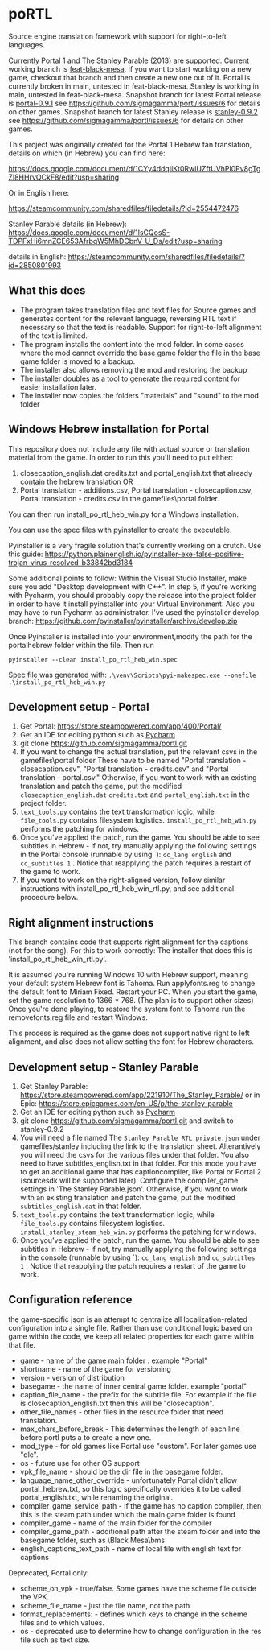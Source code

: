 # poRTL
Source engine translation framework with support for right-to-left languages.

Currently Portal 1 and The Stanley Parable (2013) are supported. 
Current working branch is [feat-black-mesa](https://github.com/sigmagamma/portl/tree/feat-black-mesa). If you want to start working on a new game, checkout that branch and then create a new one out of it. 
Portal is currently broken in main, untested in feat-black-mesa. 
Stanley is working in main, untested in feat-black-mesa.
Snapshot branch for latest Portal release is [portal-0.9.1](https://github.com/sigmagamma/portl/tree/portal-0.9.1)
see https://github.com/sigmagamma/portl/issues/6 for details on other games.
Snapshot branch for latest Stanley release is [stanley-0.9.2](https://github.com/sigmagamma/portl/tree/stanley-0.9.2)
see https://github.com/sigmagamma/portl/issues/6 for details on other games.


This project was originally created for the Portal 1 Hebrew fan translation, details on which (in Hebrew) you can find here:

https://docs.google.com/document/d/1CYy4ddqIiKt0RwiUZftUVhPl0Pv8gTgZl8HHrvQCkF8/edit?usp=sharing

Or in English here:

https://steamcommunity.com/sharedfiles/filedetails/?id=2554472476

Stanley Parable details (in Hebrew):
https://docs.google.com/document/d/1lsCQosS-TDPFxHi6mnZCE653AfrbqW5MhDCbnV-U_Ds/edit?usp=sharing

details in English:
https://steamcommunity.com/sharedfiles/filedetails/?id=2850801993

## What this does
* The program takes translation files and text files for Source games and generates content for the relevant language,
 reversing RTL text if necessary so that the text is readable. Support for right-to-left alignment of the text is limited.
* The program installs the content into the mod folder. In some cases where the mod cannot override the base game folder the file in the base game folder is moved to a backup.
* The installer also allows removing the mod and restoring the backup
* The installer doubles as a tool to generate the required content for easier installation later.
* The installer now copies the folders "materials" and "sound" to the mod folder

## Windows Hebrew installation for Portal
This repository does not include any file with actual source or translation material from the game.
In order to run this you'll need to put either:

1. closecaption_english.dat credits.txt and portal_english.txt that already contain the hebrew translation OR
2. Portal translation - additions.csv, Portal translation - closecaption.csv, Portal translation - credits.csv
in the gamefiles\portal folder.

You can then run install_po_rtl_heb_win.py for a Windows installation.

You can use the spec files with pyinstaller to create the executable.

Pyinstaller is a very fragile solution that's currently working on a crutch.
Use this guide:
https://python.plainenglish.io/pyinstaller-exe-false-positive-trojan-virus-resolved-b33842bd3184

Some additional points to follow:
Within the Visual Studio Installer, make sure you add "Desktop development with C++".
In step 5, if you're working with Pycharm, you should probably copy the release into the project folder in order to have it install pyinstaller into your Virtual Environment.
Also you may have to run Pycharm as administrator.
I've used the pyinstaller develop branch:
https://github.com/pyinstaller/pyinstaller/archive/develop.zip

Once Pyinstaller is installed into your environment,modify the path for the portalhebrew folder within the file. Then run 

`pyinstaller --clean install_po_rtl_heb_win.spec`

Spec file was generated with:
`.\venv\Scripts\pyi-makespec.exe --onefile .\install_po_rtl_heb_win.py`


## Development setup - Portal
1. Get Portal: 
https://store.steampowered.com/app/400/Portal/
2. Get an IDE for editing python such as [Pycharm](https://www.jetbrains.com/pycharm/)
3. git clone https://github.com/sigmagamma/portl.git
4. If you want to change the actual translation, put the relevant csvs in the gamefiles\portal folder
These have to be named "Portal translation - closecaption.csv", "Portal translation - credits.csv" and "Portal translation - portal.csv."
Otherwise, if you want to work with an existing translation and patch the game, put the modified `closecaption_english.dat` `credits.txt` and `portal_english.txt` in the project folder.
5. `text_tools.py` contains the text transformation logic, while `file_tools.py` contains filesystem logistics. `install_po_rtl_heb_win.py` performs the patching for windows.
6. Once you've applied the patch, run the game. You should be able to see subtitles
in Hebrew - if not, try manually applying the following settings in the Portal console
(runnable by using \`): `cc_lang english` and `cc_subtitles 1` . Notice that reapplying the patch requires a restart of the game to work.
7. If you want to work on the right-aligned version, follow similar instructions with install_po_rtl_heb_win_rtl.py, and see additional procedure below.

## Right alignment instructions
This branch contains code that supports right alignment for the captions (not for the song). For this to work correctly:
The installer that does this is 'install_po_rtl_heb_win_rtl.py'.

It is assumed you're running Windows 10 with Hebrew support, meaning your default system Hebrew font is Tahoma.
Run applyfonts.reg to change the default font to Miriam Fixed. Restart your PC.
When you start the game, set the game resolution to 1366 * 768. (The plan is to support other sizes)
Once you're done playing, to restore the system font to Tahoma run the removefonts.reg file and restart Windows.

This process is required as the game does not support native right to left alignment, and also does not allow setting the font for Hebrew characters.


## Development setup - Stanley Parable

1. Get Stanley Parable:
https://store.steampowered.com/app/221910/The_Stanley_Parable/
or in Epic:
https://store.epicgames.com/en-US/p/the-stanley-parable
2. Get an IDE for editing python such as [Pycharm](https://www.jetbrains.com/pycharm/)
3. git clone https://github.com/sigmagamma/portl.git and switch to stanley-0.9.2
4. You will need a file named The `Stanley Parable RTL private.json` under gamefiles/stanley  including the link to the 
translation sheet. Alterantively you will need the csvs for the various files under that folder.
You also need to have subtitles_english.txt in that folder.
For this mode you have to get an additional game that has captioncompiler, like Portal or Portal 2 (sourcesdk will be supported later). Configure the compiler_game settings in 'The Stanley Parable.json'.
Otherwise, if you want to work with an existing translation and patch the game, put the modified `subtitles_english.dat` in that folder.
5. `text_tools.py` contains the text transformation logic, while `file_tools.py` contains filesystem logistics. `install_stanley_steam_heb_win.py` performs the patching for windows.
6. Once you've applied the patch, run the game. You should be able to see subtitles
in Hebrew - if not, try manually applying the following settings in the console
(runnable by using \`): `cc_lang english` and `cc_subtitles 1` . Notice that reapplying the patch requires a restart of the game to work.


## Configuration reference
the game-specific json is an attempt to centralize all localization-related configuration into a single file.
Rather than use conditional logic based on game within the code, we keep all related properties for each game
within that file.

* game -  name of the game main folder . example "Portal"
* shortname - name of the game for versioning
* version - version of distribution
* basegame - the name of inner central game folder. example "portal"
* caption_file_name - the prefix for the subtitle file. For example if the file is closecaption_english.txt then this will be "closecaption".
* other_file_names - other files in the resource folder that need translation.
* max_chars_before_break - This determines the length of each line before portl puts a <cr> to create a new one.
* mod_type - for old games like Portal use "custom". For later games use "dlc".
* os - future use for other OS support
* vpk_file_name - should be the dir file in the basegame folder.
* language_name_other_override - unfortunately Portal didn't allow portal_hebrew.txt, so this logic specifically overrides it to be called portal_english.txt, while renaming the original.
* compiler_game_service_path - If the game has no caption compiler, then this is the steam path under which the main game folder is found
* compiler_game - name of the main folder for the compiler
* compiler_game_path - additional path after the steam folder and into the basegame folder, such as \\Black Mesa\\bms
* english_captions_text_path - name of local file with english text for captions


Deprecated, Portal only:
* scheme_on_vpk - true/false. Some games have the scheme file outside the VPK.
* scheme_file_name - just the file name, not the path
* format_replacements: - defines which keys to change in the scheme files and to which values.
* os - deprecated use to determine how to change configuration in the res file such as text size. 